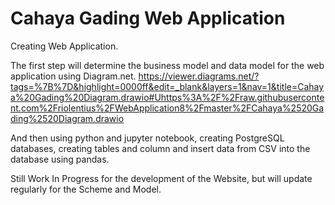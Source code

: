 # Cahaya Gading Web Application
Creating Web Application.

The first step will determine the business model and data model for the web application using Diagram.net.
https://viewer.diagrams.net/?tags=%7B%7D&highlight=0000ff&edit=_blank&layers=1&nav=1&title=Cahaya%20Gading%20Diagram.drawio#Uhttps%3A%2F%2Fraw.githubusercontent.com%2Friolentius%2FWebApplication8%2Fmaster%2FCahaya%2520Gading%2520Diagram.drawio


And then using python and jupyter notebook, creating PostgreSQL databases, creating tables and column and insert data from CSV into the database using pandas.

Still Work In Progress for the development of the Website, but will update regularly for the Scheme and Model.
